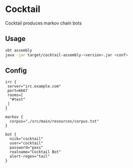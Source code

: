 # Cocktail

Cocktail produces markov chain bots

## Usage

```bash
sbt assembly
java -jar target/cocktail-assembly-<version>.jar <conf>
```

## Config

```
irc {
 server="irc.example.com"
 port=6667
 rooms=[
  "#test"
 ]
}

markov {
  corpus="./src/main/resources/corpus.txt"
}

bot {
  nick="cocktail"
  user="cocktail"
  password="pass"
  realname="Cocktail Bot"
  alert-regex="tail"
}
```
